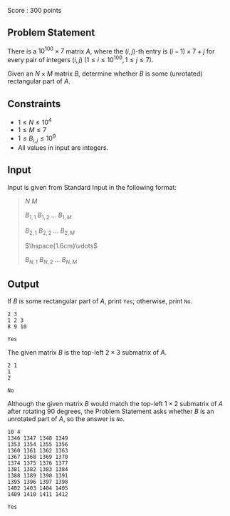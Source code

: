 Score : $300$ points

## Problem Statement

There is a $10^{100} \times 7$ matrix $A$, where the $(i,j)$-th entry is $(i-1) \times 7 + j$ for every pair of integers $(i,j)\ (1 \leq i \leq 10^{100}, 1 \leq j \leq 7)$.

Given an $N \times M$ matrix $B$, determine whether $B$ is some (unrotated) rectangular part of $A$.

## Constraints

- $1 \leq N \leq 10^4$
- $1 \leq M \leq 7$
- $1 \leq B_{i,j} \leq 10^9$
- All values in input are integers.

## Input

Input is given from Standard Input in the following format:

> $N$ $M$
> 
> $B_{1,1}$ $B_{1,2}$ $\ldots$ $B_{1,M}$
> 
> $B_{2,1}$ $B_{2,2}$ $\ldots$ $B_{2,M}$
> 
> $\hspace{1.6cm}\vdots$
> 
> $B_{N,1}$ $B_{N,2}$ $\ldots$ $B_{N,M}$

## Output

If $B$ is some rectangular part of $A$, print `Yes`; otherwise, print `No`.

```input1
2 3
1 2 3
8 9 10
```

```output1
Yes
```

The given matrix $B$ is the top-left $2 \times 3$ submatrix of $A$.

```input2
2 1
1
2
```

```output2
No
```

Although the given matrix $B$ would match the top-left $1 \times 2$ submatrix of $A$ after rotating $90$ degrees, the Problem Statement asks whether $B$ is an unrotated part of $A$, so the answer is `No`.

```input3
10 4
1346 1347 1348 1349
1353 1354 1355 1356
1360 1361 1362 1363
1367 1368 1369 1370
1374 1375 1376 1377
1381 1382 1383 1384
1388 1389 1390 1391
1395 1396 1397 1398
1402 1403 1404 1405
1409 1410 1411 1412
```

```output3
Yes
```